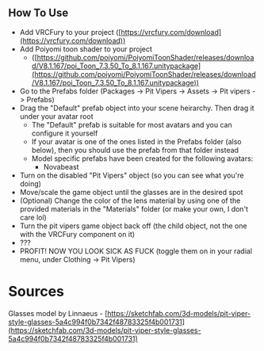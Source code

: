 ## How To Use
- Add VRCFury to your project ([https://vrcfury.com/download](https://vrcfury.com/download))
- Add Poiyomi toon shader to your project 
    - ([https://github.com/poiyomi/PoiyomiToonShader/releases/download/V8.1.167/poi_Toon_7.3.50_To_8.1.167.unitypackage](https://github.com/poiyomi/PoiyomiToonShader/releases/download/V8.1.167/poi_Toon_7.3.50_To_8.1.167.unitypackage))
- Go to the Prefabs folder (Packages -> Pit Vipers -> Assets -> Pit vipers -> Prefabs)
- Drag the "Default" prefab object into your scene heirarchy. Then drag it under your avatar root
    - The "Default" prefab is suitable for most avatars and you can configure it yourself
    - If your avatar is one of the ones listed in the Prefabs folder (also below), then you should use the prefab from that folder instead
    - Model specific prefabs have been created for the following avatars:
        - Novabeast
- Turn on the disabled "Pit Vipers" object (so you can see what you're doing)
- Move/scale the game object until the glasses are in the desired spot
- (Optional) Change the color of the lens material by using one of the provided materials in the "Materials" folder (or make your own, I don't care lol)
- Turn the pit vipers game object back off (the child object, not the one with the VRCFury component on it)
- ???
- PROFIT! NOW YOU LOOK SICK AS FUCK (toggle them on in your radial menu, under Clothing -> Pit Vipers)

# Sources
Glasses model by Linnaeus - [https://sketchfab.com/3d-models/pit-viper-style-glasses-5a4c994f0b7342f48783325f4b001731](https://sketchfab.com/3d-models/pit-viper-style-glasses-5a4c994f0b7342f48783325f4b001731)

